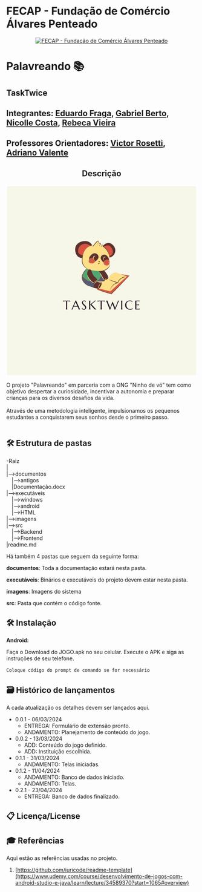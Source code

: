 # FECAP - Fundação de Comércio Álvares Penteado

<p align="center">
<a href= "https://www.fecap.br/"><img src="https://encrypted-tbn0.gstatic.com/images?q=tbn:ANd9GcRhZPrRa89Kma0ZZogxm0pi-tCn_TLKeHGVxywp-LXAFGR3B1DPouAJYHgKZGV0XTEf4AE&usqp=CAU" alt="FECAP - Fundação de Comércio Álvares Penteado" border="0"></a>
</p>

# Palavreando 📚

## TaskTwice

## Integrantes: <a href="https://www.linkedin.com/in/eduardo-fraga-santos/">Eduardo Fraga</a>, <a href="https://www.linkedin.com/in/gabriel-berto-167475141/">Gabriel Berto</a>, <a href="https://www.linkedin.com/in/nicolle-costa-a85100211/">Nicolle Costa</a>, <a href="https://www.linkedin.com/in/rebeca-da-silva-vieira-850a83242/">Rebeca Vieira</a>

## Professores Orientadores: <a href="https://www.linkedin.com/in/victorbarq/">Victor Rosetti</a>, <a href="https://www.linkedin.com/in/adriano-valente-534576135/">Adriano Valente</a>

## <p align="center" > Descrição

<p align="center">
<img src="img/TaskTwice.png" border="0">
</p>


O projeto "Palavreando" em parceria com a ONG "Ninho de vó" tem como objetivo despertar a curiosidade, incentivar a autonomia e preparar crianças para os diversos desafios da vida.
<br><br>
Através de uma metodologia inteligente, impulsionamos os pequenos estudantes a conquistarem seus sonhos desde o primeiro passo.
<br><br>

## 🛠 Estrutura de pastas

-Raiz<br>
|<br>
|-->documentos<br>
  &emsp;|-->antigos<br>
  &emsp;|Documentação.docx<br>
|-->executáveis<br>
  &emsp;|-->windows<br>
  &emsp;|-->android<br>
  &emsp;|-->HTML<br>
|-->imagens<br>
|-->src<br>
  &emsp;|-->Backend<br>
  &emsp;|-->Frontend<br>
|readme.md<br>


Há também 4 pastas que seguem da seguinte forma:

<b>documentos</b>: Toda a documentação estará nesta pasta.

<b>executáveis</b>: Binários e executáveis do projeto devem estar nesta pasta.

<b>imagens</b>: Imagens do sistema

<b>src</b>: Pasta que contém o código fonte.

## 🛠 Instalação

<b>Android:</b>

Faça o Download do JOGO.apk no seu celular.
Execute o APK e siga as instruções de seu telefone.

```sh
Coloque código do prompt de comando se for necessário
```

## 🗃 Histórico de lançamentos

A cada atualização os detalhes devem ser lançados aqui.

* 0.0.1 - 06/03/2024
    * ENTREGA: Formulário de extensão pronto.
    * ANDAMENTO: Planejamento de conteúdo do jogo.
* 0.0.2 - 13/03/2024
    * ADD: Conteúdo do jogo definido.
    * ADD: Instituição escolhida.
* 0.1.1 - 31/03/2024
    * ANDAMENTO: Telas iniciadas.
* 0.1.2 - 11/04/2024
    * ANDAMENTO: Banco de dados iniciado.
    * ANDAMENTO: Telas.
* 0.2.1 - 23/04/2024
    * ENTREGA: Banco de dados finalizado.

## 📋 Licença/License


## 🎓 Referências
Aqui estão as referências usadas no projeto.

1. [https://github.com/iuricode/readme-template](https://www.udemy.com/course/desenvolvimento-de-jogos-com-android-studio-e-java/learn/lecture/34589370?start=1065#overview)

